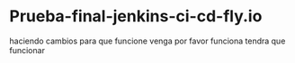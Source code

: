 # Prueba-final-jenkins-ci-cd-fly.io
 haciendo cambios para que funcione 
 venga por favor funciona 
tendra que funcionar

